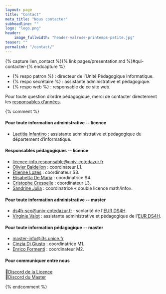 ```yaml
---
layout: page
title: "Contact"
meta_title: "Nous contacter"
subheadline: ""
logo: "logo.png"
header:
    image_fullwidth: "header-valrose-printemps-petite.jpg"
teaser: ""
permalink: "/contact/"
---
```


{% capture lien_contact %}{% link pages/presentation.md %}#qui-contacter-{% endcapture %}

- {% respo patron %} : directeur de l’Unité Pédagogique Informatique.
- {% respo secrétaire %} : assistante administrative et pédagogique.
- {% respo web %} : responsable de ce site web.


Pour toute question d’ordre pédagogique, merci de contacter
directement les [responsables d’années]({{lien_contact}}).


{% comment %}
#### Pour toute information administrative -- licence ####

- [Laetitia Infantino](mailto:laetitia.infantino@univ-cotedazur.fr) : assistante administrative et pédagogique du département d’informatique.


#### Responsables pédagogiques -- licence ####

- [licence-info.responsable@univ-cotedazur.fr](mailto:licence-info.responsable@univ-cotedazur.fr)
- [Olivier Baldellon](mailto:licence-info.responsable@univ-cotedazur.fr) : coordinateur L1.
- [Etienne Lozes](mailto:licence-info.responsable@univ-cotedazur.fr) : coordinateur S3.
- [Elisabetta De Maria](mailto:licence-info.responsable@univ-cotedazur.fr) : coordinatrice S4.
- [Cristophe Crespelle](mailto:licence-info.responsable@univ-cotedazur.fr) : coordinateur L3.
- [Sandrine Julia](mailto:licence-info.responsable@univ-cotedazur.fr) : coordinatrice « double licence math/info».

#### Pour toute information administrative -- master ####

- [ds4h-sco@univ-cotedazur.fr](mailto:ds4h-sco@univ-cotedazur.fr) : scolarité de l'[EUR DS4H](http://univ-cotedazur.fr/en/eur/ds4h/).
- [Virginie Valot](mailto:virginie.valot@univ-cotedazur.fr) : assistante administrative et pédagogique de l'[EUR DS4H](http://univ-cotedazur.fr/en/eur/ds4h/).


#### Pour toute information pédagogique -- master  ####

- [master-info@i3s.unice.fr](mailto:master-info@i3s.unice.fr)
- [Cinzia Di Giusto](mailto:master-info@i3s.unice.fr) : coordinatrice M1.
- [Enrico Formenti](mailto:master-info@i3s.unice.fr) : coordinateur M2.



#### Pour communiquer entre nous ####

<span class="iconfont pr10">&#xf113;</span>[Discord de la Licence](https://discord.com/invite/mjtRTSb)<br/>
<span class="iconfont pr10">&#xf113;</span>[Discord du Master](https://discord.com/invite/YJAcCW4)

{% endcomment %}
